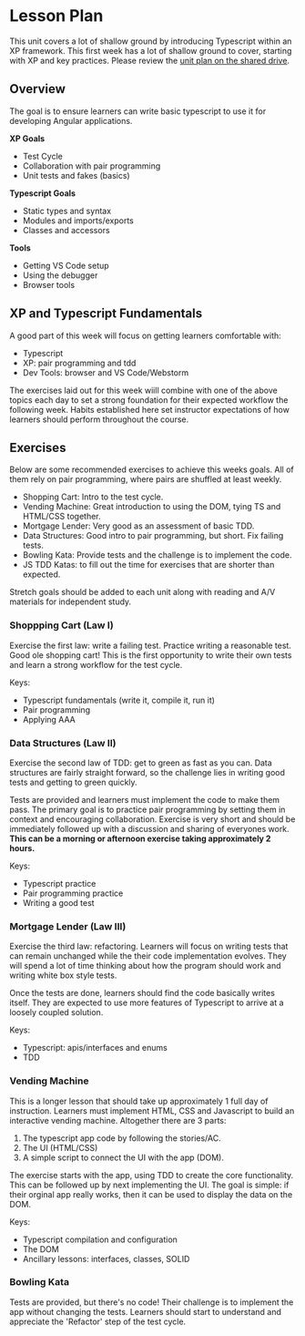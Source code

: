 # Lesson Plan

This unit covers a lot of shallow ground by introducing Typescript within an XP framework. 
This first week has a lot of shallow ground to cover, starting with XP and key practices. Please review the [unit plan on the shared drive](https://docs.google.com/document/d/1mUDnKEH063gkWQMWIiXrJU7oKQRwftckSHRdr6y05l4/edit).

## Overview

The goal is to ensure learners can write basic typescript to use it for developing Angular applications. 

**XP Goals**
- Test Cycle
- Collaboration with pair programming
- Unit tests and fakes (basics)

**Typescript Goals**
- Static types and syntax 
- Modules and imports/exports
- Classes and accessors

**Tools**
- Getting VS Code setup 
- Using the debugger
- Browser tools 

## XP and Typescript Fundamentals 

A good part of this week will focus on getting learners comfortable with: 

* Typescript 
* XP: pair programming and tdd 
* Dev Tools: browser and VS Code/Webstorm

The exercises laid out for this week wiill combine with one of the above topics each day to set a strong foundation for their expected workflow the following week. Habits established here set instructor expectations of how learners should perform throughout the course. 

## Exercises

Below are some recommended exercises to achieve this weeks goals. All of them rely on pair programming, where pairs are shuffled at least weekly.

* Shopping Cart: Intro to the test cycle.
* Vending Machine: Great introduction to using the DOM, tying TS and HTML/CSS together.
* Mortgage Lender: Very good as an assessment of basic TDD.
* Data Structures: Good intro to pair programming, but short. Fix failing tests. 
* Bowling Kata: Provide tests and the challenge is to implement the code.
* JS TDD Katas: to fill out the time for exercises that are shorter than expected.

Stretch goals should be added to each unit along with reading and A/V materials for independent study.

### Shoppping Cart (Law I) 

Exercise the first law: write a failing test. Practice writing a reasonable test.
Good ole shopping cart! This is the first opportunity to write their own tests and learn a strong workflow for the test cycle.

Keys: 
- Typescript fundamentals (write it, compile it, run it)
- Pair programming 
- Applying AAA 

### Data Structures (Law II)

Exercise the second law of TDD: get to green as fast as you can.  Data structures are fairly straight forward, so the challenge lies in writing good tests and getting to green quickly.

Tests are provided and learners must implement the code to make them pass. The primary goal is to practice pair programming by setting them in context and encouraging collaboration. Exercise is very short and should be immediately followed up with a discussion and sharing of everyones work. **This can be a morning or afternoon exercise taking approximately 2 hours.**

Keys: 
- Typescript practice 
- Pair programming practice 
- Writing a good test

### Mortgage Lender (Law III)

Exercise the third law: refactoring. Learners will focus on writing tests that can remain unchanged while the their code implementation evolves. They will spend a lot of time thinking about how the program should work and writing white box style tests.

Once the tests are done, learners should find the code basically writes itself. They are expected to use more features of Typescript to arrive at a loosely coupled solution.

Keys: 
- Typescript: apis/interfaces and enums 
- TDD  

### Vending Machine

This is a longer lesson that should take up approximately 1 full day of instruction. Learners must implement HTML, CSS and Javascript to build an interactive vending machine. Altogether there are 3 parts: 

1. The typescript app code by following the stories/AC. 
2. The UI (HTML/CSS)
3. A simple script to connect the UI with the app (DOM).

The exercise starts with the app, using TDD to create the core functionality. This can be followed up by next implementing the UI. The goal is simple: if their orginal app really works, then it can be used to display the data on the DOM. 

Keys:
- Typescript compilation and configuration
- The DOM 
- Ancillary lessons: interfaces, classes, SOLID

### Bowling Kata

Tests are provided, but there's no code! Their challenge is to implement the app without changing the tests. Learners should start to understand and appreciate the 'Refactor' step of the test cycle.
